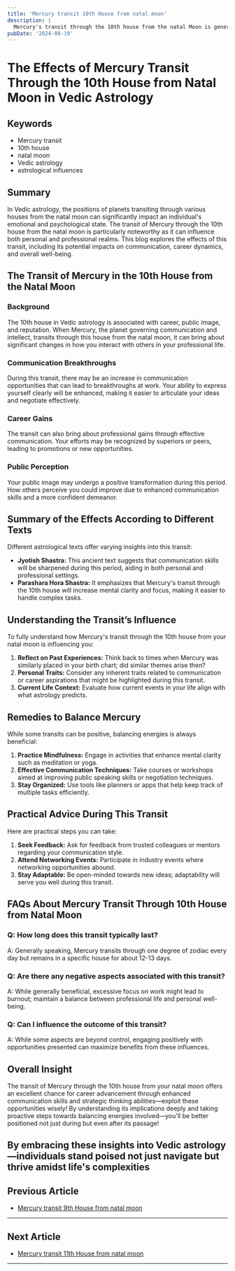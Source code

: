 ```yaml
---
title: 'Mercury transit 10th House from natal moon'
description: |
  Mercury's transit through the 10th house from the natal Moon is generally positive, bringing success in career, financial gains, and improved social status. The individual may experience happiness, recognition, and success in their professional and personal life.
pubDate: '2024-09-19'
---
```


# The Effects of Mercury Transit Through the 10th House from Natal Moon in Vedic Astrology

## Keywords
- Mercury transit
- 10th house
- natal moon
- Vedic astrology
- astrological influences

## Summary
In Vedic astrology, the positions of planets transiting through various houses from the natal moon can significantly impact an individual's emotional and psychological state. The transit of Mercury through the 10th house from the natal moon is particularly noteworthy as it can influence both personal and professional realms. This blog explores the effects of this transit, including its potential impacts on communication, career dynamics, and overall well-being.

## The Transit of Mercury in the 10th House from the Natal Moon

### Background
The 10th house in Vedic astrology is associated with career, public image, and reputation. When Mercury, the planet governing communication and intellect, transits through this house from the natal moon, it can bring about significant changes in how you interact with others in your professional life.

### Communication Breakthroughs
During this transit, there may be an increase in communication opportunities that can lead to breakthroughs at work. Your ability to express yourself clearly will be enhanced, making it easier to articulate your ideas and negotiate effectively.

### Career Gains
The transit can also bring about professional gains through effective communication. Your efforts may be recognized by superiors or peers, leading to promotions or new opportunities.

### Public Perception
Your public image may undergo a positive transformation during this period. How others perceive you could improve due to enhanced communication skills and a more confident demeanor.

## Summary of the Effects According to Different Texts

Different astrological texts offer varying insights into this transit:

- **Jyotish Shastra:** This ancient text suggests that communication skills will be sharpened during this period, aiding in both personal and professional settings.
- **Parashara Hora Shastra:** It emphasizes that Mercury's transit through the 10th house will increase mental clarity and focus, making it easier to handle complex tasks.

## Understanding the Transit’s Influence

To fully understand how Mercury's transit through the 10th house from your natal moon is influencing you:

1. **Reflect on Past Experiences:** Think back to times when Mercury was similarly placed in your birth chart; did similar themes arise then?
2. **Personal Traits:** Consider any inherent traits related to communication or career aspirations that might be highlighted during this transit.
3. **Current Life Context:** Evaluate how current events in your life align with what astrology predicts.

## Remedies to Balance Mercury

While some transits can be positive, balancing energies is always beneficial:

1. **Practice Mindfulness:** Engage in activities that enhance mental clarity such as meditation or yoga.
2. **Effective Communication Techniques:** Take courses or workshops aimed at improving public speaking skills or negotiation techniques.
3. **Stay Organized:** Use tools like planners or apps that help keep track of multiple tasks efficiently.

## Practical Advice During This Transit

Here are practical steps you can take:

1. **Seek Feedback:** Ask for feedback from trusted colleagues or mentors regarding your communication style.
2. **Attend Networking Events:** Participate in industry events where networking opportunities abound.
3. **Stay Adaptable:** Be open-minded towards new ideas; adaptability will serve you well during this transit.

## FAQs About Mercury Transit Through 10th House from Natal Moon

### Q: How long does this transit typically last?
A: Generally speaking, Mercury transits through one degree of zodiac every day but remains in a specific house for about 12-13 days.

### Q: Are there any negative aspects associated with this transit?
A: While generally beneficial, excessive focus on work might lead to burnout; maintain a balance between professional life and personal well-being.

### Q: Can I influence the outcome of this transit?
A: While some aspects are beyond control, engaging positively with opportunities presented can maximize benefits from these influences.

## Overall Insight

The transit of Mercury through the 10th house from your natal moon offers an excellent chance for career advancement through enhanced communication skills and strategic thinking abilities—exploit these opportunities wisely!
By understanding its implications deeply and taking proactive steps towards balancing energies involved—you'll be better positioned not just during but even after its passage!

By embracing these insights into Vedic astrology—individuals stand poised not just navigate but thrive amidst life's complexities
---

## Previous Article
- [Mercury transit 9th House from natal moon](200409_Mercury_transit_9th_House_from_natal_moon.md)

---

## Next Article
- [Mercury transit 11th House from natal moon](200411_Mercury_transit_11th_House_from_natal_moon.md)

---
